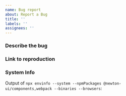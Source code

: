 ```yaml
---
name: Bug report
about: Report a Bug
title: ''
labels: ''
assignees: ''
---
```


<!-- NOTE: Issues should only be used for actual issues. Any feature requests or general feedback should be raised in [Github Discussions](https://github.com/project44/newtwon/discussions) -->

### Describe the bug

<!-- A clear and concise description of what the bug is, including any error message that were displayed. -->

### Link to reproduction

<!-- Add a link to a repo or CodeSandbox showcasing the issue. Issues without a reproduction will likely be closed without action. -->

### System Info

Output of `npx envinfo --system --npmPackages @newton-ui/components,webpack --binaries --browsers`:

```node

```
